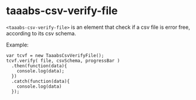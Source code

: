 # taaabs-csv-verify-file

`<taaabs-csv-verify-file>` is an element that check if a csv file is error free, according to its csv schema.

Example:

    var tcvf = new TaaabsCsvVerifyFile();
    tcvf.verify( file, csvSchema, progressBar )
      .then(function(data){
        console.log(data);
      })
      .catch(function(data){
        console.log(data)
      }); 
